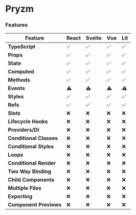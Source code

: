 # Pryzm

### Features

| Feature                 | React | Svelte | Vue | Lit |
| ----------------------- | ----- | ------ | --- | --- |
| **TypeScript**          | ✅    | ✅     | ✅  | ✅  |
| **Props**               | ✅    | ✅     | ✅  | ✅  |
| **State**               | ✅    | ✅     | ✅  | ✅  |
| **Computed**            | ✅    | ✅     | ✅  | ✅  |
| **Methods**             | ✅    | ✅     | ✅  | ✅  |
| **Events**              | ⚠️    | ⚠️     | ⚠️  | ⚠️  |
| **Styles**              | ✅    | ✅     | ✅  | ✅  |
| **Refs**                | ✅    | ✅     | ✅  | ✅  |
| **Slots**               | ❌    | ❌     | ❌  | ❌  |
| **Lifecycle Hooks**     | ❌    | ❌     | ❌  | ❌  |
| **Providers/DI**        | ❌    | ❌     | ❌  | ❌  |
| **Conditional Classes** | ❌    | ❌     | ❌  | ❌  |
| **Conditional Styles**  | ❌    | ❌     | ❌  | ❌  |
| **Loops**               | ❌    | ❌     | ❌  | ❌  |
| **Conditional Render**  | ❌    | ❌     | ❌  | ❌  |
| **Two Way Binding**     | ❌    | ❌     | ❌  | ❌  |
| **Child Components**    | ❌    | ❌     | ❌  | ❌  |
| **Multiple Files**      | ❌    | ❌     | ❌  | ❌  |
| **Exporting**           | ❌    | ❌     | ❌  | ❌  |
| **Component Previews**  | ❌    | ❌     | ❌  | ❌  |
